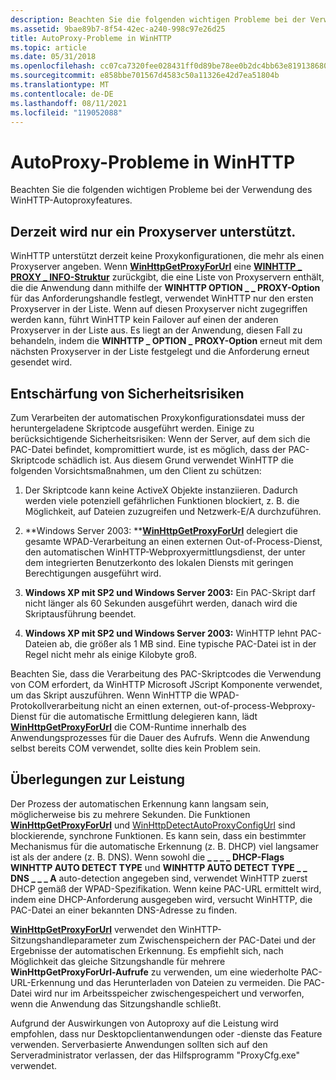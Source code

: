```yaml
---
description: Beachten Sie die folgenden wichtigen Probleme bei der Verwendung des WinHTTP-Autoproxyfeatures.
ms.assetid: 9bae89b7-8f54-42ec-a240-998c97e26d25
title: AutoProxy-Probleme in WinHTTP
ms.topic: article
ms.date: 05/31/2018
ms.openlocfilehash: cc07ca7320fee028431ff0d89be78ee0b2dc4bb63e8191386808f0936c8a1518
ms.sourcegitcommit: e858bbe701567d4583c50a11326e42d7ea51804b
ms.translationtype: MT
ms.contentlocale: de-DE
ms.lasthandoff: 08/11/2021
ms.locfileid: "119052088"
---
```

# <a name="autoproxy-issues-in-winhttp"></a>AutoProxy-Probleme in WinHTTP

Beachten Sie die folgenden wichtigen Probleme bei der Verwendung des WinHTTP-Autoproxyfeatures.

## <a name="only-one-proxy-server-is-currently-supported"></a>Derzeit wird nur ein Proxyserver unterstützt.

WinHTTP unterstützt derzeit keine Proxykonfigurationen, die mehr als einen Proxyserver angeben. Wenn [**WinHttpGetProxyForUrl**](/windows/desktop/api/Winhttp/nf-winhttp-winhttpgetproxyforurl) eine [**WINHTTP \_ PROXY \_ INFO-Struktur**](/windows/win32/api/winhttp/ns-winhttp-winhttp_proxy_info) zurückgibt, die eine Liste von Proxyservern enthält, die die Anwendung dann mithilfe der **WINHTTP OPTION \_ \_ PROXY-Option** für das Anforderungshandle festlegt, verwendet WinHTTP nur den ersten Proxyserver in der Liste. Wenn auf diesen Proxyserver nicht zugegriffen werden kann, führt WinHTTP kein Failover auf einen der anderen Proxyserver in der Liste aus. Es liegt an der Anwendung, diesen Fall zu behandeln, indem die **WINHTTP \_ OPTION \_ PROXY-Option** erneut mit dem nächsten Proxyserver in der Liste festgelegt und die Anforderung erneut gesendet wird.

## <a name="security-risk-mitigation"></a>Entschärfung von Sicherheitsrisiken

Zum Verarbeiten der automatischen Proxykonfigurationsdatei muss der heruntergeladene Skriptcode ausgeführt werden. Einige zu berücksichtigende Sicherheitsrisiken: Wenn der Server, auf dem sich die PAC-Datei befindet, kompromittiert wurde, ist es möglich, dass der PAC-Skriptcode schädlich ist. Aus diesem Grund verwendet WinHTTP die folgenden Vorsichtsmaßnahmen, um den Client zu schützen:

1.  Der Skriptcode kann keine ActiveX Objekte instanziieren. Dadurch werden viele potenziell gefährlichen Funktionen blockiert, z. B. die Möglichkeit, auf Dateien zuzugreifen und Netzwerk-E/A durchzuführen.
2.  **Windows Server 2003: **[**WinHttpGetProxyForUrl**](/windows/desktop/api/Winhttp/nf-winhttp-winhttpgetproxyforurl) delegiert die gesamte WPAD-Verarbeitung an einen externen Out-of-Process-Dienst, den automatischen WinHTTP-Webproxyermittlungsdienst, der unter dem integrierten Benutzerkonto des lokalen Diensts mit geringen Berechtigungen ausgeführt wird.

3.  **Windows XP mit SP2 und Windows Server 2003:** Ein PAC-Skript darf nicht länger als 60 Sekunden ausgeführt werden, danach wird die Skriptausführung beendet.

4.  **Windows XP mit SP2 und Windows Server 2003:** WinHTTP lehnt PAC-Dateien ab, die größer als 1 MB sind. Eine typische PAC-Datei ist in der Regel nicht mehr als einige Kilobyte groß.

Beachten Sie, dass die Verarbeitung des PAC-Skriptcodes die Verwendung von COM erfordert, da WinHTTP Microsoft JScript Komponente verwendet, um das Skript auszuführen. Wenn WinHTTP die WPAD-Protokollverarbeitung nicht an einen externen, out-of-process-Webproxy-Dienst für die automatische Ermittlung delegieren kann, lädt [**WinHttpGetProxyForUrl**](/windows/desktop/api/Winhttp/nf-winhttp-winhttpgetproxyforurl) die COM-Runtime innerhalb des Anwendungsprozesses für die Dauer des Aufrufs. Wenn die Anwendung selbst bereits COM verwendet, sollte dies kein Problem sein.

## <a name="performance-considerations"></a>Überlegungen zur Leistung

Der Prozess der automatischen Erkennung kann langsam sein, möglicherweise bis zu mehrere Sekunden. Die Funktionen [**WinHttpGetProxyForUrl**](/windows/desktop/api/Winhttp/nf-winhttp-winhttpgetproxyforurl) und [WinHttpDetectAutoProxyConfigUrl](/windows/desktop/api/Winhttp/nf-winhttp-winhttpdetectautoproxyconfigurl) sind blockierende, synchrone Funktionen. Es kann sein, dass ein bestimmter Mechanismus für die automatische Erkennung (z. B. DHCP) viel langsamer ist als der andere (z. B. DNS). Wenn sowohl die **\_ \_ \_ \_ DHCP-Flags WINHTTP AUTO DETECT TYPE** und **WINHTTP AUTO DETECT TYPE \_ \_ DNS \_ \_ \_ A** auto-detection angegeben sind, verwendet WinHTTP zuerst DHCP gemäß der WPAD-Spezifikation. Wenn keine PAC-URL ermittelt wird, indem eine DHCP-Anforderung ausgegeben wird, versucht WinHTTP, die PAC-Datei an einer bekannten DNS-Adresse zu finden.

[**WinHttpGetProxyForUrl**](/windows/desktop/api/Winhttp/nf-winhttp-winhttpgetproxyforurl) verwendet den WinHTTP-Sitzungshandleparameter zum Zwischenspeichern der PAC-Datei und der Ergebnisse der automatischen Erkennung. Es empfiehlt sich, nach Möglichkeit das gleiche Sitzungshandle für mehrere **WinHttpGetProxyForUrl-Aufrufe** zu verwenden, um eine wiederholte PAC-URL-Erkennung und das Herunterladen von Dateien zu vermeiden. Die PAC-Datei wird nur im Arbeitsspeicher zwischengespeichert und verworfen, wenn die Anwendung das Sitzungshandle schließt.

Aufgrund der Auswirkungen von Autoproxy auf die Leistung wird empfohlen, dass nur Desktopclientanwendungen oder -dienste das Feature verwenden. Serverbasierte Anwendungen sollten sich auf den Serveradministrator verlassen, der das Hilfsprogramm "ProxyCfg.exe" verwendet.

 

 



